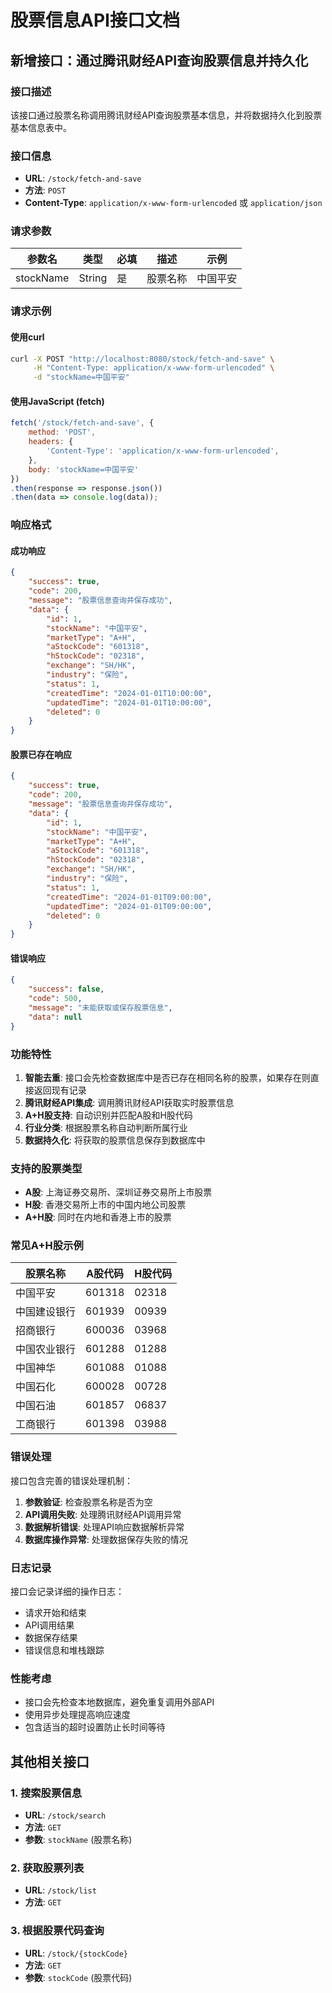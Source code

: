 # 股票信息API接口文档

## 新增接口：通过腾讯财经API查询股票信息并持久化

### 接口描述
该接口通过股票名称调用腾讯财经API查询股票基本信息，并将数据持久化到股票基本信息表中。

### 接口信息
- **URL**: `/stock/fetch-and-save`
- **方法**: `POST`
- **Content-Type**: `application/x-www-form-urlencoded` 或 `application/json`

### 请求参数
| 参数名 | 类型 | 必填 | 描述 | 示例 |
|--------|------|------|------|------|
| stockName | String | 是 | 股票名称 | 中国平安 |

### 请求示例

#### 使用curl
```bash
curl -X POST "http://localhost:8080/stock/fetch-and-save" \
     -H "Content-Type: application/x-www-form-urlencoded" \
     -d "stockName=中国平安"
```

#### 使用JavaScript (fetch)
```javascript
fetch('/stock/fetch-and-save', {
    method: 'POST',
    headers: {
        'Content-Type': 'application/x-www-form-urlencoded',
    },
    body: 'stockName=中国平安'
})
.then(response => response.json())
.then(data => console.log(data));
```

### 响应格式

#### 成功响应
```json
{
    "success": true,
    "code": 200,
    "message": "股票信息查询并保存成功",
    "data": {
        "id": 1,
        "stockName": "中国平安",
        "marketType": "A+H",
        "aStockCode": "601318",
        "hStockCode": "02318",
        "exchange": "SH/HK",
        "industry": "保险",
        "status": 1,
        "createdTime": "2024-01-01T10:00:00",
        "updatedTime": "2024-01-01T10:00:00",
        "deleted": 0
    }
}
```

#### 股票已存在响应
```json
{
    "success": true,
    "code": 200,
    "message": "股票信息查询并保存成功",
    "data": {
        "id": 1,
        "stockName": "中国平安",
        "marketType": "A+H",
        "aStockCode": "601318",
        "hStockCode": "02318",
        "exchange": "SH/HK",
        "industry": "保险",
        "status": 1,
        "createdTime": "2024-01-01T09:00:00",
        "updatedTime": "2024-01-01T09:00:00",
        "deleted": 0
    }
}
```

#### 错误响应
```json
{
    "success": false,
    "code": 500,
    "message": "未能获取或保存股票信息",
    "data": null
}
```

### 功能特性

1. **智能去重**: 接口会先检查数据库中是否已存在相同名称的股票，如果存在则直接返回现有记录
2. **腾讯财经API集成**: 调用腾讯财经API获取实时股票信息
3. **A+H股支持**: 自动识别并匹配A股和H股代码
4. **行业分类**: 根据股票名称自动判断所属行业
5. **数据持久化**: 将获取的股票信息保存到数据库中

### 支持的股票类型

- **A股**: 上海证券交易所、深圳证券交易所上市股票
- **H股**: 香港交易所上市的中国内地公司股票
- **A+H股**: 同时在内地和香港上市的股票

### 常见A+H股示例

| 股票名称 | A股代码 | H股代码 |
|----------|---------|---------|
| 中国平安 | 601318 | 02318 |
| 中国建设银行 | 601939 | 00939 |
| 招商银行 | 600036 | 03968 |
| 中国农业银行 | 601288 | 01288 |
| 中国神华 | 601088 | 01088 |
| 中国石化 | 600028 | 00728 |
| 中国石油 | 601857 | 06837 |
| 工商银行 | 601398 | 03988 |

### 错误处理

接口包含完善的错误处理机制：

1. **参数验证**: 检查股票名称是否为空
2. **API调用失败**: 处理腾讯财经API调用异常
3. **数据解析错误**: 处理API响应数据解析异常
4. **数据库操作异常**: 处理数据保存失败的情况

### 日志记录

接口会记录详细的操作日志：
- 请求开始和结束
- API调用结果
- 数据保存结果
- 错误信息和堆栈跟踪

### 性能考虑

- 接口会先检查本地数据库，避免重复调用外部API
- 使用异步处理提高响应速度
- 包含适当的超时设置防止长时间等待

## 其他相关接口

### 1. 搜索股票信息
- **URL**: `/stock/search`
- **方法**: `GET`
- **参数**: `stockName` (股票名称)

### 2. 获取股票列表
- **URL**: `/stock/list`
- **方法**: `GET`

### 3. 根据股票代码查询
- **URL**: `/stock/{stockCode}`
- **方法**: `GET`
- **参数**: `stockCode` (股票代码)